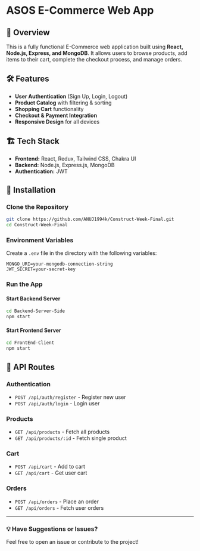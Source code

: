 # ASOS E-Commerce Web App

## 🚀 Overview
This is a fully functional E-Commerce web application built using **React, Node.js, Express, and MongoDB**. It allows users to browse products, add items to their cart, complete the checkout process, and manage orders.

## 🛠️ Features
- **User Authentication** (Sign Up, Login, Logout)
- **Product Catalog** with filtering & sorting
- **Shopping Cart** functionality
- **Checkout & Payment Integration**
- **Responsive Design** for all devices

## 🏗️ Tech Stack
- **Frontend:** React, Redux, Tailwind CSS, Chakra UI
- **Backend:** Node.js, Express.js, MongoDB
- **Authentication:** JWT

## 🔧 Installation
### Clone the Repository
```sh
git clone https://github.com/ANUJ1994k/Construct-Week-Final.git
cd Construct-Week-Final
```

### Environment Variables
Create a `.env` file in the  directory with the following variables:
```env
MONGO_URI=your-mongodb-connection-string
JWT_SECRET=your-secret-key
```
### Run the App
#### Start Backend Server
```sh
cd Backend-Server-Side
npm start
```
#### Start Frontend Server
```sh
cd FrontEnd-Client
npm start
```

## 📌 API Routes
### Authentication
- `POST /api/auth/register` - Register new user
- `POST /api/auth/login` - Login user

### Products
- `GET /api/products` - Fetch all products
- `GET /api/products/:id` - Fetch single product

### Cart
- `POST /api/cart` - Add to cart
- `GET /api/cart` - Get user cart

### Orders
- `POST /api/orders` - Place an order
- `GET /api/orders` - Fetch user orders


---
### 💡 Have Suggestions or Issues?
Feel free to open an issue or contribute to the project!